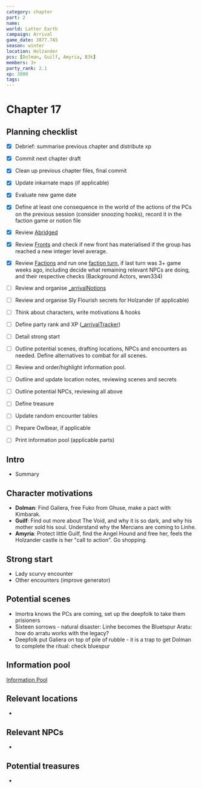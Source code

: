 ```yaml
---
category: chapter
part: 2
name: 
world: Latter Earth
campaign: Arrival
game_date: 3877.7A5
season: winter
location: Holzander
pcs: [Dolman, Guilf, Amyria, B3k]
members: 3+
party_rank: 2.1
xp: 3800
tags: 
---
```


# Chapter 17 

## Planning checklist

- [x] Debrief: summarise previous chapter and distribute xp
- [x] Commit next chapter draft
- [x] Clean up previous chapter files, final commit
- [x] Update inkarnate maps (if applicable)
- [x] Evaluate new game date
- [x] Define at least one consequence in the world of the actions of the PCs on the previous session (consider snoozing hooks), record it in the faction game or notion file
- [x] Review [Abridged](_published/arrival/abridged.md)
- [x] Review [Fronts](../factions/_fronts.md) and check if new front has materialised if the group has reached a new integer level average.
- [x] Review [Factions](../factions/_factionGame.md) and run one [faction turn](../../../rules/factionRules.md), if last turn was 3+ game weeks ago, including decide what remaining relevant NPCs are doing, and their respective checks (Background Actors, wwn334)
- [ ] Review and organise [_arrivalNotions](campaign/arrival/_arrivalNotions.md)
- [ ] Review and organise Sly Flourish secrets for Holzander (if applicable)
- [ ] Think about characters, write motivations & hooks
- [ ] Define party rank and XP ([_arrivalTracker](../_arrivalTracker.md))
- [ ] Detail strong start
- [ ] Outline potential scenes, drafting locations, NPCs and encounters as needed. Define alternatives to combat for all scenes.
- [ ] Review and order/highlight information pool.
- [ ] Outline and update location notes, reviewing scenes and secrets
- [ ] Outline potential NPCs, reviewing all above
- [ ] Define treasure
- [ ] Update random encounter tables
- [ ] Prepare Owlbear, if applicable
- [ ] Print information pool (applicable parts)




## Intro

- Summary

## Character motivations

- **Dolman**: Find Galiera, free Fuko from Ghuse, make a pact with Kimbarak.
- **Guilf**: Find out more about The Void, and why it is so dark, and why his mother sold his soul. Understand why the Mercians are coming to Linhe.
- **Amyria**: Protect little Guilf, find the Angel Hound and free her, feels the Holzander castle is her "call to action". Go shopping.

## Strong start

- Lady scurvy encounter
- Other encounters (improve generator)
## Potential scenes

- Imortra knows the PCs are coming, set up the deepfolk to take them prisioners
- Sixteen sorrows - natural disaster: Linhe becomes the Bluetspur Aratu: how do arratu works with the legacy?
- Deepfolk put Galiera on top of pile of rubble - it is a trap to get Dolman to complete the ritual: check bluespur

## Information pool

[Information Pool](../_informationPool.md)

## Relevant locations

- 

## Relevant NPCs

- 

## Potential treasures

- 


